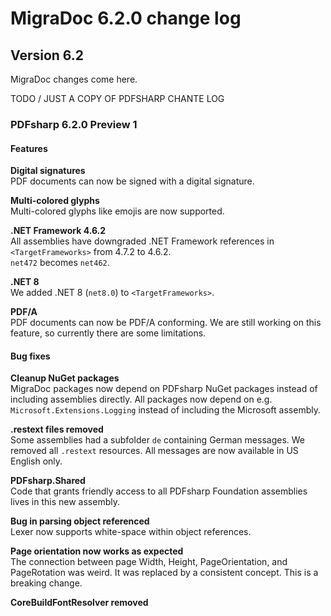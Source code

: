 ﻿# MigraDoc 6.2.0 change log

## Version 6.2

MigraDoc changes come here.

TODO / JUST A COPY OF PDFSHARP CHANTE LOG

### PDFsharp 6.2.0 Preview 1

#### Features

**Digital signatures**  
PDF documents can now be signed with a digital signature.

**Multi-colored glyphs**  
Multi-colored glyphs like emojis are now supported.

**.NET Framework 4.6.2**  
All assemblies have downgraded .NET Framework references in `<TargetFrameworks>` from 4.7.2 to 4.6.2.  
`net472` becomes `net462`.

**.NET 8**  
We added .NET 8 (`net8.0`) to `<TargetFrameworks>`.

**PDF/A**  
PDF documents can now be PDF/A conforming. We are still working on this feature, so currently there are some limitations.

#### Bug fixes

**Cleanup NuGet packages**  
MigraDoc packages now depend on PDFsharp NuGet packages instead of including assemblies directly.
All packages now depend on e.g. `Microsoft.Extensions.Logging` instead of including the Microsoft assembly.

**.restext files removed**  
Some assemblies had a subfolder `de` containing German messages.
We removed all `.restext` resources. All messages are now available in US English only.

**PDFsharp.Shared**  
Code that grants friendly access to all PDFsharp Foundation assemblies lives in this new assembly.

**Bug in parsing object referenced**  
Lexer now supports white-space within object references.

**Page orientation now works as expected**  
The connection between page Width, Height, PageOrientation, and PageRotation was weird.
It was replaced by a consistent concept.
This is a breaking change.

**CoreBuildFontResolver removed**
